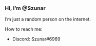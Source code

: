 ### Hi, I’m @Szunar
 
 I’m just a random person on the internet.
 
 How to reach me:
- Discord: Szunar#6969
